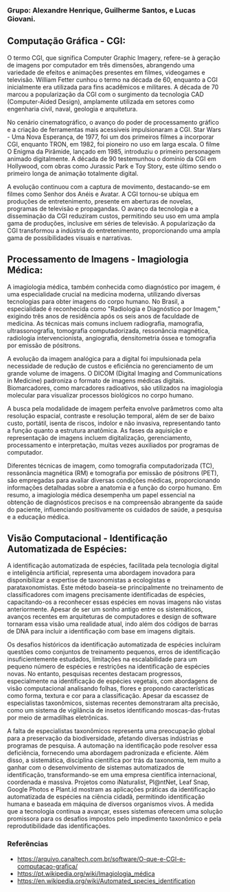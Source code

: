 ### Grupo: Alexandre Henrique, Guilherme Santos, e Lucas Giovani.

## Computação Gráfica - CGI:
O termo CGI, que significa Computer Graphic Imagery, refere-se à geração de imagens por computador em três dimensões, abrangendo uma variedade de efeitos e animações presentes em filmes, videogames e televisão. William Fetter cunhou o termo na década de 60, enquanto a CGI inicialmente era utilizada para fins acadêmicos e militares. A década de 70 marcou a popularização da CGI com o surgimento da tecnologia CAD (Computer-Aided Design), amplamente utilizada em setores como engenharia civil, naval, geologia e arquitetura.

No cenário cinematográfico, o avanço do poder de processamento gráfico e a criação de ferramentas mais acessíveis impulsionaram a CGI. Star Wars - Uma Nova Esperança, de 1977, foi um dos primeiros filmes a incorporar CGI, enquanto TRON, em 1982, foi pioneiro no uso em larga escala. O filme O Enigma da Pirâmide, lançado em 1985, introduziu o primeiro personagem animado digitalmente. A década de 90 testemunhou o domínio da CGI em Hollywood, com obras como Jurassic Park e Toy Story, este último sendo o primeiro longa de animação totalmente digital.

A evolução continuou com a captura de movimento, destacando-se em filmes como Senhor dos Anéis e Avatar. A CGI tornou-se ubíqua em produções de entretenimento, presente em aberturas de novelas, programas de televisão e propagandas. O avanço da tecnologia e a disseminação da CGI reduziram custos, permitindo seu uso em uma ampla gama de produções, inclusive em séries de televisão. A popularização da CGI transformou a indústria do entretenimento, proporcionando uma ampla gama de possibilidades visuais e narrativas.

## Processamento de Imagens - Imagiologia Médica:
A imagiologia médica, também conhecida como diagnóstico por imagem, é uma especialidade crucial na medicina moderna, utilizando diversas tecnologias para obter imagens do corpo humano. No Brasil, a especialidade é reconhecida como "Radiologia e Diagnóstico por Imagem," exigindo três anos de residência após os seis anos de faculdade de medicina. As técnicas mais comuns incluem radiografia, mamografia, ultrassonografia, tomografia computadorizada, ressonância magnética, radiologia intervencionista, angiografia, densitometria óssea e tomografia por emissão de pósitrons.

A evolução da imagem analógica para a digital foi impulsionada pela necessidade de redução de custos e eficiência no gerenciamento de um grande volume de imagens. O DICOM (Digital Imaging and Communications in Medicine) padroniza o formato de imagens médicas digitais. Biomarcadores, como marcadores radioativos, são utilizados na imagiologia molecular para visualizar processos biológicos no corpo humano.

A busca pela modalidade de imagem perfeita envolve parâmetros como alta resolução espacial, contraste e resolução temporal, além de ser de baixo custo, portátil, isenta de riscos, indolor e não invasiva, representando tanto a função quanto a estrutura anatômica. As fases da aquisição e representação de imagens incluem digitalização, gerenciamento, processamento e interpretação, muitas vezes auxiliados por programas de computador.

Diferentes técnicas de imagem, como tomografia computadorizada (TC), ressonância magnética (RM) e tomografia por emissão de pósitrons (PET), são empregadas para avaliar diversas condições médicas, proporcionando informações detalhadas sobre a anatomia e a função do corpo humano. Em resumo, a imagiologia médica desempenha um papel essencial na obtenção de diagnósticos precisos e na compreensão abrangente da saúde do paciente, influenciando positivamente os cuidados de saúde, a pesquisa e a educação médica.

## Visão Computacional - Identificação Automatizada de Espécies:
A identificação automatizada de espécies, facilitada pela tecnologia digital e inteligência artificial, representa uma abordagem inovadora para disponibilizar a expertise de taxonomistas a ecologistas e parataxonomistas. Este método baseia-se principalmente no treinamento de classificadores com imagens precisamente identificadas de espécies, capacitando-os a reconhecer essas espécies em novas imagens não vistas anteriormente. Apesar de ser um sonho antigo entre os sistemáticos, avanços recentes em arquiteturas de computadores e design de software tornaram essa visão uma realidade atual, indo além dos códigos de barras de DNA para incluir a identificação com base em imagens digitais.

Os desafios históricos da identificação automatizada de espécies incluíram questões como conjuntos de treinamento pequenos, erros de identificação insuficientemente estudados, limitações na escalabilidade para um pequeno número de espécies e restrições na identificação de espécies novas. No entanto, pesquisas recentes destacam progressos, especialmente na identificação de espécies vegetais, com abordagens de visão computacional analisando folhas, flores e propondo características como forma, textura e cor para a classificação. Apesar da escassez de especialistas taxonômicos, sistemas recentes demonstraram alta precisão, como um sistema de vigilância de insetos identificando moscas-das-frutas por meio de armadilhas eletrônicas.

A falta de especialistas taxonômicos representa uma preocupação global para a preservação da biodiversidade, afetando diversas indústrias e programas de pesquisa. A automação na identificação pode resolver essa deficiência, fornecendo uma abordagem padronizada e eficiente. Além disso, a sistemática, disciplina científica por trás da taxonomia, tem muito a ganhar com o desenvolvimento de sistemas automatizados de identificação, transformando-se em uma empresa científica internacional, coordenada e massiva. Projetos como iNaturalist, Pl@ntNet, Leaf Snap, Google Photos e Plant.id mostram as aplicações práticas da identificação automatizada de espécies na ciência cidadã, permitindo identificação humana e baseada em máquina de diversos organismos vivos. À medida que a tecnologia continua a avançar, esses sistemas oferecem uma solução promissora para os desafios impostos pelo impedimento taxonômico e pela reprodutibilidade das identificações.


### Referências
- https://arquivo.canaltech.com.br/software/O-que-e-CGI-e-computacao-grafica/
- https://pt.wikipedia.org/wiki/Imagiologia_médica
- https://en.wikipedia.org/wiki/Automated_species_identification
